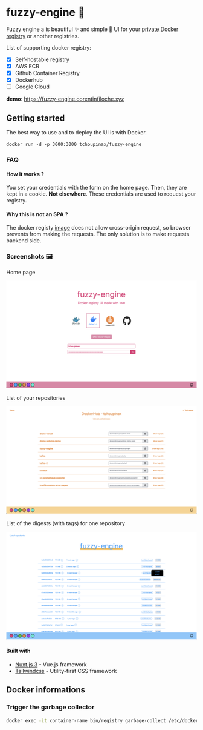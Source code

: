 # fuzzy-engine 🐳

Fuzzy engine a is beautiful ✨ and simple 🐹 UI for your [private Docker registry](https://hub.docker.com/_/registry) or another registries.

List of supporting docker registry:

- [x] Self-hostable registry
- [x] AWS ECR
- [x] Github Container Registry
- [x] Dockerhub
- [ ] Google Cloud

**demo**: https://fuzzy-engine.corentinfiloche.xyz

## Getting started

The best way to use and to deploy the UI is with Docker.

```
docker run -d -p 3000:3000 tchoupinax/fuzzy-engine
```

### FAQ

#### How it works ?

You set your credentials with the form on the home page. Then, they are kept in a cookie. **Not elsewhere**. These credentials are used to request your registry.

#### Why this is not an SPA ?

The docker registy [image](https://hub.docker.com/_/registry) does not allow cross-origin request, so browser prevents from making the requests. The only solution is to make requests backend side.

### Screenshots 🖼

Home page

![Home page](./.github/home.png)

List of your repositories

![Home page](./.github/list.png)

List of the digests (with tags) for one repository

![Home page](./.github/tags.png)

#### Built with

* [Nuxt.js 3](https://nuxtjs.org/) - Vue.js framework
* [Tailwindcss](https://tailwindcss.com/) - Utility-first CSS framework

## Docker informations

### Trigger the garbage collector

```bash
docker exec -it container-name bin/registry garbage-collect /etc/docker/registry/config.yml
```
